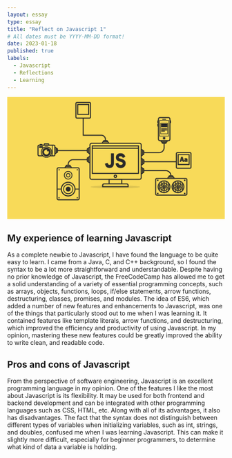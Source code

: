 ```yaml
---
layout: essay
type: essay
title: "Reflect on Javascript 1"
# All dates must be YYYY-MM-DD format!
date: 2023-01-18
published: true
labels:
  - Javascript
  - Reflections
  - Learning
---
```


<img width="1000px" class="rounded float-start pe-4" src="../img/Js.png">


## My experience of learning Javascript

As a complete newbie to Javascript, I have found the language to be quite easy to learn.  I came from a Java, C, and C++ background, so I found the syntax to be a lot more straightforward and understandable. Despite having no prior knowledge of Javascript, the FreeCodeCamp has allowed me to get a solid understanding of a variety of essential programming concepts, such as arrays, objects, functions, loops, if/else statements, arrow functions, destructuring, classes, promises, and modules. The idea of ES6, which added a number of new features and enhancements to Javascript, was one of the things that particularly stood out to me when I was learning it. It contained features like template literals, arrow functions, and destructuring, which improved the efficiency and productivity of using Javascript. In my opinion, mastering these new features could be greatly improved the ability to write clean, and readable code.

## Pros and cons of Javascript

From the perspective of software engineering, Javascript is an excellent programming language in my opinion. One of the features I like the most about Javascript is its flexibility. It may be used for both frontend and backend development and can be integrated with other programming languages such as CSS, HTML, etc. Along with all of its advantages, it also has disadvantages. The fact that the syntax does not distinguish between different types of variables when initializing variables, such as int, strings, and doubles, confused me when I was learning Javascript. This can make it slightly more difficult, especially for beginner programmers, to determine what kind of data a variable is holding.
